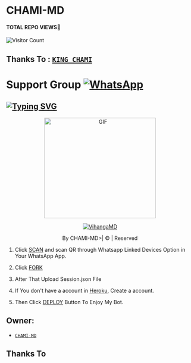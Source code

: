 # CHAMI-MD
#### TOTAL REPO VIEWS📍
![Visitor Count](https://profile-counter.glitch.me/terror-boy/count.svg)

## Thanks To : [`KING_CHAMI`](https://github.com/zim-bot/zimbot-v4)

# Support Group <a href="https://chat.whatsapp.com/G9FhQY1Rqwp5o8qIqIycrn"><img alt="WhatsApp" src="https://img.shields.io/badge/-Whatsapp%20Group-lightgrey?style=for-the-badge&logo=whatsapp&logoColor=white"/></a>

## [![Typing SVG](https://readme-typing-svg.herokuapp.com?font=Rockstar-ExtraBold&color=F33A6A&lines=WELCOME+TO+CHAMI+MD+WA+BOT.;CREATED+BY+CHAMI+MD;BEST+MULTIDEVICE+WA+BOT;THANKS+FOR+VISITING+MY+GIT)](https://git.io/typing-svg)

 </a>

</p>

<div align="center">

  <p align="center">

<img src="https://i.ibb.co/55NS15B/anim.webp" alt="GIF" width="300" height="270"/>

</p>

  <p align="center">

<a href="#"><img title="VihangaMD" src="https://img.shields.io/badge/CHAMI-MD-blue?colorA=%23ff0000&colorB=%23017e40&style=for-the-badge"></a>

</p>

</div>

<p align="center">By CHAMI-MD>| © | Reserved  </br> 
 

1. Click [SCAN](https://replit.com/@KINGCHAMI/CHAMI-MD-1?v=1) and scan QR through Whatsapp Linked Devices Option in Your WhatsApp App.

2. Click [FORK](https://github.com/KINGCHAMI/CHAMI_MD/fork)

2. After That Upload Session.json File

3. If You don't have a account in [Heroku](https://signup.heroku.com/), Create a account.

5. Then Click [DEPLOY](https://heroku.com/deploy) Button To Enjoy My Bot.


## Owner:
* [`CHAMI-MD`](https://github.com/KINGCHAMI)

## Thanks To

